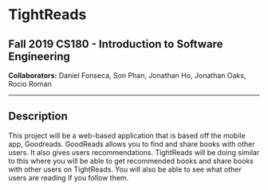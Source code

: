 # TightReads
## Fall 2019 CS180 - Introduction to Software Engineering

**Collaborators:** Daniel Fonseca, Son Phan, Jonathan Ho, Jonathan Oaks, Rocio Roman

---

## Description
This project will be a web-based application that is based off the mobile app, Goodreads. GoodReads allows you to find and share books with other users. It also gives users recommendations. TightReads will be doing similar to this where you will be able to get recommended books and share books with other users on TightReads. You will also be able to see what other users are reading if you follow them.


